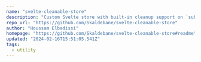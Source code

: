 ```yaml
---
name: "svelte-cleanable-store"
description: "Custom Svelte store with built-in cleanup support on `subscribe` (like React's `useEffect`)."
repo_url: "https://github.com/Skaldebane/svelte-cleanable-store"
author: "Houssam Elbadissi"
homepage: "https://github.com/Skaldebane/svelte-cleanable-store#readme"
updated: "2024-02-16T15:51:05.541Z"
tags: 
  - utility
---
```

